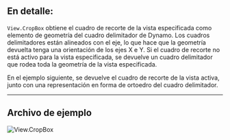 ## En detalle:
`View.CropBox` obtiene el cuadro de recorte de la vista especificada como elemento de geometría del cuadro delimitador de Dynamo. Los cuadros delimitadores están alineados con el eje, lo que hace que la geometría devuelta tenga una orientación de los ejes X e Y. Si el cuadro de recorte no está activo para la vista especificada, se devuelve un cuadro delimitador que rodea toda la geometría de la vista especificada.

En el ejemplo siguiente, se devuelve el cuadro de recorte de la vista activa, junto con una representación en forma de ortoedro del cuadro delimitador.
___
## Archivo de ejemplo

![View.CropBox](./Revit.Elements.Views.View.CropBox_img.jpg)
